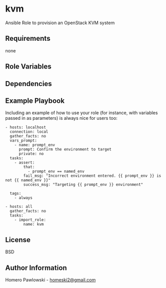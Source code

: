 kvm
=========

Ansible Role to provision an OpenStack KVM system

Requirements
------------

none

Role Variables
--------------

Dependencies
------------


Example Playbook
----------------

Including an example of how to use your role (for instance, with variables passed in as parameters) is always nice for users too:

    - hosts: localhost
      connection: local
      gather_facts: no
      vars_prompt:
        - name: prompt_env
          prompt: Confirm the environment to target
          private: no
      tasks:
        - assert:
            that:
              - prompt_env == named_env
            fail_msg: "Incorrect environment entered. {{ prompt_env }} is not {{ named_env }}"
            success_msg: "Targeting {{ prompt_env }} environment"

      tags:
        - always

    - hosts: all
      gather_facts: no
      tasks:
        - import_role:
            name: kvm

License
-------

BSD

Author Information
------------------

Homero Pawlowski - homeski2@gmail.com
